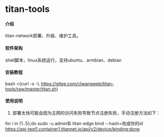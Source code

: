 # titan-tools

#### 介绍
titan-network部署、升级、维护工具。

#### 软件架构
shell脚本，linux系统运行，支持ubuntu、armbian、debian


#### 安装教程

bash <(curl -s -L https://gitee.com/clwangweb/titan-tools/raw/master/titan.sh)

#### 使用说明

1.  部署太快可能会因为主网的访问失败导致节点注册失败，手动注册方法如下：

for i in {1..5};do sudo -u admin$i titan-edge bind --hash=改成你的id https://api-test1.container1.titannet.io/api/v2/device/binding;done

